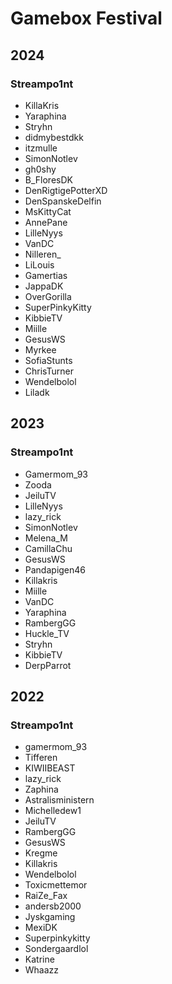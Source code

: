 # Gamebox Festival

## 2024
### Streampo1nt
- KillaKris
- Yaraphina
- Stryhn
- didmybestdkk
- itzmulle
- SimonNotlev
- gh0shy
- B_FloresDK
- DenRigtigePotterXD
- DenSpanskeDelfin
- MsKittyCat
- AnnePane
- LilleNyys
- VanDC
- Nilleren_
- LiLouis
- Gamertias
- JappaDK
- OverGorilla
- SuperPinkyKitty
- KibbieTV
- Miille
- GesusWS
- Myrkee
- SofiaStunts
- ChrisTurner
- Wendelbolol
- Liladk
  
## 2023
### Streampo1nt
- Gamermom_93
- Zooda
- JeiluTV
- LilleNyys
- lazy_rick
- SimonNotlev
- Melena_M
- CamillaChu
- GesusWS
- Pandapigen46
- Killakris
- Miille
- VanDC
- Yaraphina
- RambergGG
- Huckle_TV
- Stryhn
- KibbieTV
- DerpParrot
  
## 2022
### Streampo1nt
- gamermom_93
- Tifferen
- KIWIIBEAST
- lazy_rick
- Zaphina
- Astralisministern
- Michelledew1
- JeiluTV
- RambergGG
- GesusWS
- Kregme
- Killakris
- Wendelbolol
- Toxicmettemor
- RaiZe_Fax
- andersb2000
- Jyskgaming
- MexiDK
- Superpinkykitty
- Sondergaardlol
- Katrine
- Whaazz
